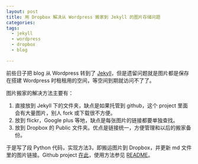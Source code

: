 ```yaml
---
layout: post
title: 用 Dropbox 解决从 Wordpress 搬家到 Jekyll 的图片存储问题
categories: 
tags:
  - jekyll 
  - wordpress
  - dropbox
  - blog
  
---
```

 前些日子把 blog 从 Wordpress 转到了 [Jekyll](http://ztpala.com/2011/09/12/jekyll-and-github-pages/)，但是遗留问题就是图片都是保存在搭建 Wordpress 时租租用的空间，等空间到期就访问不了了。

图片搬家的解决方法主要有：
 
 1. 直接放到 Jekyll 下的文件夹，缺点是如果托管到 github，这个 project 里面会有大量图片，别人 fork 或下载很不方便。
 2. 放到 flickr，Google plus 等地，缺点是每张图片的链接都要单独查找。
 3. 放到 Dropbox 的 Public 文件夹。优点是链接统一，方便管理和以后的搬家备份。
 
于是写了段 Python 代码，实现方法3，即搬运图片到 Dropbox，并更新 md 文件里的图片链接。Github project [在此](https://github.com/azalea/wp_img_mover)，使用方法参见 [README](https://github.com/azalea/wp_img_mover/blob/master/README.md)。
 
 
